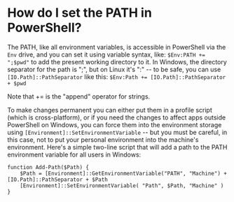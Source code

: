 # How do I set the PATH in PowerShell?

The PATH, like all environment variables, is accessible in PowerShell via the `Env` drive, and you can set it using variable syntax, like: `$Env:PATH += ";$pwd"` to add the present working directory to it. In Windows, the directory separator for the path is ";", but on Linux it's ":" -- to be safe, you can use `[IO.Path]::PathSeparator` like this: `$Env:Path += [IO.Path]::PathSeparator + $pwd`

Note that += is the "append" operator for strings.

To make changes permanent you can either put them in a profile script (which is cross-platform), or if you need the changes to affect apps outside PowerShell on Windows, you can force them into the environment storage using `[Environment]::SetEnvironmentVariable` -- but you must be careful, in this case, not to put your personal environment into the machine's environment. Here's a simple two-line script that will add a path to the PATH environment variable for all users in Windows:

```text
function Add-Path($Path) {
    $Path = [Environment]::GetEnvironmentVariable("PATH", "Machine") + [IO.Path]::PathSeparator + $Path
    [Environment]::SetEnvironmentVariable( "Path", $Path, "Machine" )
}
```

